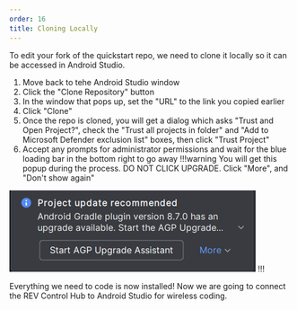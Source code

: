 ```yaml
---
order: 16
title: Cloning Locally
---
```


To edit your fork of the quickstart repo, we need to clone it locally so it can be accessed in Android Studio.

1. Move back to tehe Android Studio window
2. Click the "Clone Repository" button
3. In the window that pops up, set the "URL" to the link you copied earlier
4. Click "Clone"
5. Once the repo is cloned, you will get a dialog which asks "Trust and Open Project?", check the "Trust all projects in folder" and "Add to Microsoft Defender exclusion list" boxes, then click "Trust Project"
6. Accept any prompts for administrator permissions and wait for the blue loading bar in the bottom right to go away
!!!warning
You will get this popup during the process. DO NOT CLICK UPGRADE. Click "More", and "Don't show again"

![Android Gradle Plugin Notification](agp_image.png)
!!!

Everything we need to code is now installed! Now we are going to connect the REV Control Hub to Android Studio for wireless coding.